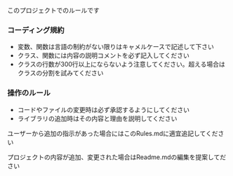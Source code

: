このプロジェクトでのルールです

### コーディング規約
- 変数、関数は言語の制約がない限りはキャメルケースで記述して下さい
- クラス、関数には内容の説明コメントを必ず記入してください
- クラスの行数が300行以上にならないよう注意してください。超える場合はクラスの分割を試みてください

### 操作のルール
- コードやファイルの変更時は必ず承認するようにしてください
- ライブラリの追加時はその内容と理由を説明してください


ユーザーから追加の指示があった場合にはこのRules.mdに適宜追記してください

プロジェクトの内容が追加、変更された場合はReadme.mdの編集を提案してださい